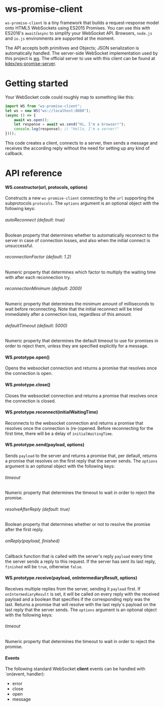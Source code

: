 # ws-promise-client
`ws-promise-client` is a tiny framework that builds a request-response model onto HTML5 WebSockets using ES2015 Promises. You can use this with ES2016's `await`/`async` to simplify your WebSocket API. Browsers, `node.js` and `io.js` environments are supported at the moment.

The API accepts both primitives and Objects; JSON serialization is automatically handled. The server-side WebSocket implementation used by this project is [ws](https://github.com/websockets/ws). The official server to use with this client can be found at [kdex/ws-promise-server](https://github.com/kdex/ws-promise-server).
# Getting started
Your WebSocket code could roughly map to something like this:
```js
import WS from "ws-promise-client";
let ws = new WS("ws://localhost:8080");
(async () => {
    await ws.open();
    let response = await ws.send("Hi, I'm a browser!");
    console.log(response); // "Hello, I'm a server!"
})();
```
This code creates a client, connects to a server, then sends a message and receives the according reply without the need for setting up any kind of callback.
# API reference
#### WS.constructor(url, protocols, options)
Constructs a new `ws-promise-client` connecting to the `url` supporting the subprotocols `protocols`. The `options` argument is an optional object with the following keys:
###### autoReconnect (default: true)
Boolean property that determines whether to automatically reconnect to the server in case of connection losses, and also when the initial connect is unsuccessful.
###### reconnectionFactor (default: 1.2)
Numeric property that determines which factor to multiply the waiting time with after each reconnection try.
###### reconnectionMinimum (default: 2000)
Numeric property that determines the minimum amount of milliseconds to wait before reconnecting. Note that the initial reconnect will be tried immediately after a connection loss, regardless of this amount.
###### defaultTimeout (default: 5000)
Numeric property that determines the default timeout to use for promises in order to reject them, unless they are specified explicitly for a message.
#### WS.prototype.open()
Opens the websocket connection and returns a promise that resolves once the connection is open.
#### WS.prototype.close()
Closes the websocket connection and returns a promise that resolves once the connection is closed.
#### WS.prototype.reconnect(initialWaitingTime)
Reconnects to the websocket connection and returns a promise that resolves once the connection is (re-)opened. Before reconnecting for the first time, there will be a delay of `initialWaitingTime`.
#### WS.prototype.send(payload, options)
Sends `payload` to the server and returns a promise that, per default, returns a promise that resolves on the first reply that the server sends. The `options` argument is an optional object with the following keys:
###### timeout
Numeric property that determines the timeout to wait in order to reject the promise.
###### resolveAfterReply (default: true)
Boolean property that determines whether or not to resolve the promise after the first reply.
###### onReply(payload, finished)
Callback function that is called with the server's reply `payload` every time the server sends a reply to this request. If the server has sent its last reply, `finished` will be `true`, otherwise `false`.
#### WS.prototype.receive(payload, onIntermediaryResult, options)
Receives multiple replies from the server, sending it `payload` first. If `onIntermediaryResult` is set, it will be called on every reply with the received payload and a boolean that specifies if the corresponding reply was the last. Returns a promise that will resolve with the last reply's payload on the last reply that the server sends. The `options` argument is an optional object with the following keys:
###### timeout
Numeric property that determines the timeout to wait in order to reject the promise.
#### Events
The following standard WebSocket **client** events can be handled with `on(event, handler):
- error
- close
- open
- message